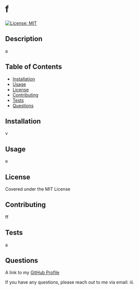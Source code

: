 
  <!-- Remove comments after generation as they are to be used as a guide to help get started-->
  # f

  [![License: MIT](https://img.shields.io/badge/License-MIT-yellow.svg)](https://opensource.org/licenses/MIT)

  ## Description
  a
  <!-- Provide a short description explaining the what, why, and how of your project. Use the following questions as a guide:

  - What was your motivation?
  - Why did you build this project?
  - What problem did it solve?
  - What did you learn? -->

  ## Table of Contents

  <!-- Add a table of contents to make it easy for users to find what they need -->
  - [Installation](#installation)
  - [Usage](#usage)
  - [License](#license)
  - [Contributing](#contributing)
  - [Tests](#tests)
  - [Questions](#questions)


  ## Installation
  v

  <!-- What are they steps required to install your project? Provide a step-by-step description of how to get the development environment running. -->

  ## Usage
  e

  <!-- Provide instructions and examples for use. Include screenshots as needed.

  To add a screenshot, create an "assets/images" folder in your repository and upload your screenshot to it. Then, using relative filepath, add it to your README using the following syntax:

  "md
  ![alt text](assets/images/screenshot.png)
  " -->
  ## License
  Covered under the MIT License


  <!-- The next section of a high-quality README file is the license. This lets other developer know what they can and cannot do with your project. If you need help choosing a license, refer to [https://choosealicense.com/](https://choosealicence.com/). -->


  ## Contributing
  ff

  <!-- If you would like other developers to contribute to your project, you can include guidelines
  for how they can do so. The Contributor Covenant(https://www.contributor-covenant.org/) is an
  industry standard, but you can always write your own.-->

  ## Tests
  a

  <!-- Go the extra mile and write tests for your application. Then provide examples on how to run them here. -->

  ## Questions
  A link to my [GitHub Profile](https://www.github.com/oo)

  If you have any questions, please reach out to me via email: iii.

